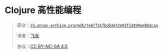 # Clojure 高性能编程

> 原文：[`zh.annas-archive.org/md5/7e6ff31fbdb3e72e93f13499ae8b2caa`](https://zh.annas-archive.org/md5/7e6ff31fbdb3e72e93f13499ae8b2caa)
> 
> 译者：[飞龙](https://github.com/wizardforcel)
> 
> 协议：[CC BY-NC-SA 4.0](http://creativecommons.org/licenses/by-nc-sa/4.0/)
